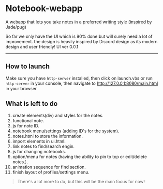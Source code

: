 # Notebook-webapp
 A webapp that lets you take notes in a preferred writing style (inspired by Jade/pug)

 So far we only have the UI which is 90% done but will surely need a lot of improvement.
 the design is heavily inspired by Discord design as its modern design and user friendly!
 UI ver 0.0.1

----

## How to launch

Make sure you have `http-server` installed, then click on launch.vbs or run `http-server` in your console, then navigate to http://127.0.0.1:8080/main.html in your browser
 
## What is left to do
1. create elements(div) and styles for the notes.
2. functional note.
3. js for note ID.
4. notebook menu/settings (adding ID's for the system).
5. notes.html to store the information.
6. import elements in ui.html.
7. link notes to find/search engin.
8. js for changing notebooks.
9. option/menu for notes (having the ability to pin to top or edit/delete notes.).
10. animation sequence for find section.
11. finish layout of profiles/settings menu.
> There's a lot more to do, but this will be the main focus for now!
